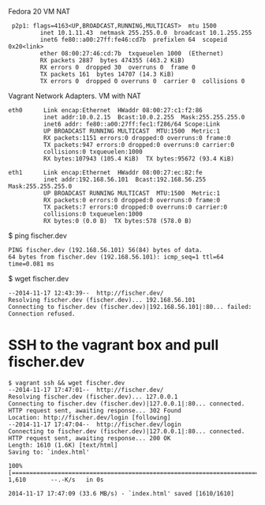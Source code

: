 
Fedora 20 VM NAT
 
     p2p1: flags=4163<UP,BROADCAST,RUNNING,MULTICAST>  mtu 1500
             inet 10.1.11.43  netmask 255.255.0.0  broadcast 10.1.255.255
             inet6 fe80::a00:27ff:fe46:cd7b  prefixlen 64  scopeid 0x20<link>
             ether 08:00:27:46:cd:7b  txqueuelen 1000  (Ethernet)
             RX packets 2887  bytes 474355 (463.2 KiB)
             RX errors 0  dropped 30  overruns 0  frame 0
             TX packets 161  bytes 14707 (14.3 KiB)
             TX errors 0  dropped 0 overruns 0  carrier 0  collisions 0

Vagrant Network Adapters.  VM with NAT

    eth0      Link encap:Ethernet  HWaddr 08:00:27:c1:f2:86  
              inet addr:10.0.2.15  Bcast:10.0.2.255  Mask:255.255.255.0
              inet6 addr: fe80::a00:27ff:fec1:f286/64 Scope:Link
              UP BROADCAST RUNNING MULTICAST  MTU:1500  Metric:1
              RX packets:1151 errors:0 dropped:0 overruns:0 frame:0
              TX packets:947 errors:0 dropped:0 overruns:0 carrier:0
              collisions:0 txqueuelen:1000 
              RX bytes:107943 (105.4 KiB)  TX bytes:95672 (93.4 KiB)

    eth1      Link encap:Ethernet  HWaddr 08:00:27:ec:82:fe  
              inet addr:192.168.56.101  Bcast:192.168.56.255  Mask:255.255.255.0
              UP BROADCAST RUNNING MULTICAST  MTU:1500  Metric:1
              RX packets:0 errors:0 dropped:0 overruns:0 frame:0
              TX packets:7 errors:0 dropped:0 overruns:0 carrier:0
              collisions:0 txqueuelen:1000 
              RX bytes:0 (0.0 B)  TX bytes:578 (578.0 B)
              
              
              
$ ping fischer.dev

    PING fischer.dev (192.168.56.101) 56(84) bytes of data.
    64 bytes from fischer.dev (192.168.56.101): icmp_seq=1 ttl=64 time=0.081 ms


$ wget fischer.dev

    --2014-11-17 12:43:39--  http://fischer.dev/
    Resolving fischer.dev (fischer.dev)... 192.168.56.101
    Connecting to fischer.dev (fischer.dev)|192.168.56.101|:80... failed: Connection refused.

# SSH to the vagrant box and pull fischer.dev
    $ vagrant ssh && wget fischer.dev
    --2014-11-17 17:47:01--  http://fischer.dev/
    Resolving fischer.dev (fischer.dev)... 127.0.0.1
    Connecting to fischer.dev (fischer.dev)|127.0.0.1|:80... connected.
    HTTP request sent, awaiting response... 302 Found
    Location: http://fischer.dev/login [following]
    --2014-11-17 17:47:04--  http://fischer.dev/login
    Connecting to fischer.dev (fischer.dev)|127.0.0.1|:80... connected.
    HTTP request sent, awaiting response... 200 OK
    Length: 1610 (1.6K) [text/html]
    Saving to: `index.html'
    
    100%[===========================================================================================================================================================================================>] 1,610       --.-K/s   in 0s      
    
    2014-11-17 17:47:09 (33.6 MB/s) - `index.html' saved [1610/1610]




